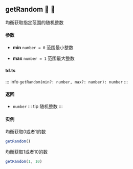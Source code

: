 ## getRandom :tada: :100: 
均衡获取指定范围的随机整数
#### 参数 
- **min** `number = 0` 范围最小整数
 
- **max** `number = 1` 范围最大整数
 
#### td.ts
::: info
`getRandom(min?: number, max?: number): number`
:::
#### 返回 
- `number` 
::: tip
随机整数
:::
#### 实例 
均衡获取0或者1的数


```ts
getRandom()
```
均衡获取1或者10的数


```ts
getRandom(1, 10)
```
